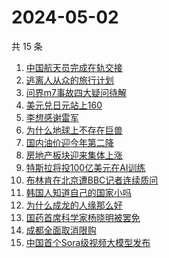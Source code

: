 # 2024-05-02

共 15 条

<!-- BEGIN -->
<!-- 最后更新时间 Thu May 02 2024 16:10:48 GMT+0800 (China Standard Time) -->

1. [中国航天员完成在轨交接](https://www.zhihu.com/search?q=中国航天员完成在轨交接)
1. [逃离人从众的旅行计划](https://www.zhihu.com/search?q=逃离人从众的旅行计划)
1. [问界m7事故四大疑问待解](https://www.zhihu.com/search?q=问界m7事故四大疑问待解)
1. [美元兑日元站上160](https://www.zhihu.com/search?q=美元兑日元站上160)
1. [李想感谢雷军](https://www.zhihu.com/search?q=李想感谢雷军)
1. [为什么地球上不存在巨兽](https://www.zhihu.com/search?q=为什么地球上不存在巨兽)
1. [国内油价迎今年第二降](https://www.zhihu.com/search?q=国内油价迎今年第二降)
1. [房地产板块迎来集体上涨](https://www.zhihu.com/search?q=房地产板块迎来集体上涨)
1. [特斯拉将投100亿美元在AI训练](https://www.zhihu.com/search?q=特斯拉将投100亿美元在AI训练)
1. [布林肯在北京遭BBC记者连续质问](https://www.zhihu.com/search?q=布林肯在北京遭BBC记者连续质问)
1. [韩国人知道自己的国家小吗](https://www.zhihu.com/search?q=韩国人知道自己的国家小吗)
1. [为什么成龙的人缘那么好](https://www.zhihu.com/search?q=为什么成龙的人缘那么好)
1. [国药首席科学家杨晓明被罢免](https://www.zhihu.com/search?q=国药首席科学家杨晓明被罢免)
1. [成都全面取消限购](https://www.zhihu.com/search?q=成都全面取消限购)
1. [中国首个Sora级视频大模型发布](https://www.zhihu.com/search?q=中国首个Sora级视频大模型发布)

<!-- END -->
